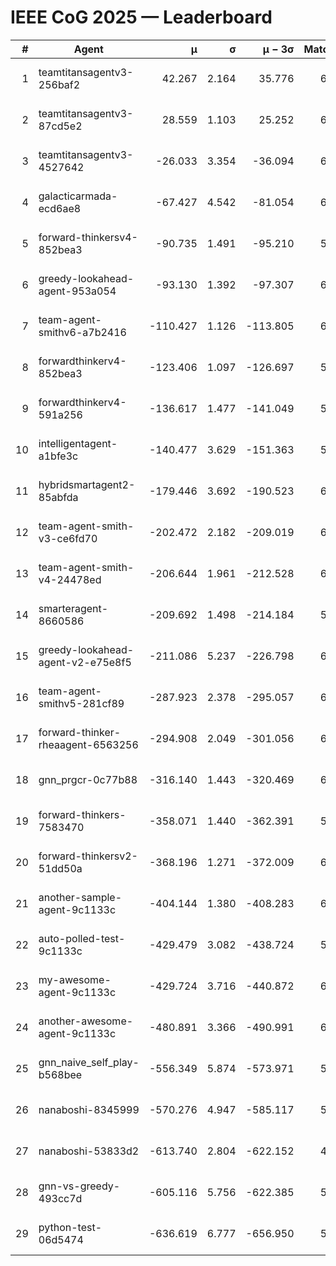 # IEEE CoG 2025 — Leaderboard

| # | Agent | μ | σ | μ − 3σ | Matches | Updated |
|---:|---|---:|---:|---:|---:|---|
| 1 | teamtitansagentv3-256baf2 | 42.267 | 2.164 | 35.776 | 6506 | 2025-08-19 13:58 |
| 2 | teamtitansagentv3-87cd5e2 | 28.559 | 1.103 | 25.252 | 6632 | 2025-08-19 13:58 |
| 3 | teamtitansagentv3-4527642 | -26.033 | 3.354 | -36.094 | 6234 | 2025-08-19 13:58 |
| 4 | galacticarmada-ecd6ae8 | -67.427 | 4.542 | -81.054 | 6580 | 2025-08-19 13:58 |
| 5 | forward-thinkersv4-852bea3 | -90.735 | 1.491 | -95.210 | 5753 | 2025-08-19 13:58 |
| 6 | greedy-lookahead-agent-953a054 | -93.130 | 1.392 | -97.307 | 6188 | 2025-08-19 13:58 |
| 7 | team-agent-smithv6-a7b2416 | -110.427 | 1.126 | -113.805 | 6160 | 2025-08-19 13:58 |
| 8 | forwardthinkerv4-852bea3 | -123.406 | 1.097 | -126.697 | 5138 | 2025-08-19 13:58 |
| 9 | forwardthinkerv4-591a256 | -136.617 | 1.477 | -141.049 | 5712 | 2025-08-19 13:58 |
| 10 | intelligentagent-a1bfe3c | -140.477 | 3.629 | -151.363 | 5324 | 2025-08-19 13:58 |
| 11 | hybridsmartagent2-85abfda | -179.446 | 3.692 | -190.523 | 6046 | 2025-08-19 13:58 |
| 12 | team-agent-smith-v3-ce6fd70 | -202.472 | 2.182 | -209.019 | 6902 | 2025-08-19 13:58 |
| 13 | team-agent-smith-v4-24478ed | -206.644 | 1.961 | -212.528 | 6762 | 2025-08-19 13:58 |
| 14 | smarteragent-8660586 | -209.692 | 1.498 | -214.184 | 5465 | 2025-08-19 13:58 |
| 15 | greedy-lookahead-agent-v2-e75e8f5 | -211.086 | 5.237 | -226.798 | 6668 | 2025-08-19 13:58 |
| 16 | team-agent-smithv5-281cf89 | -287.923 | 2.378 | -295.057 | 6600 | 2025-08-19 13:58 |
| 17 | forward-thinker-rheaagent-6563256 | -294.908 | 2.049 | -301.056 | 6062 | 2025-08-19 13:58 |
| 18 | gnn_prgcr-0c77b88 | -316.140 | 1.443 | -320.469 | 6170 | 2025-08-19 13:58 |
| 19 | forward-thinkers-7583470 | -358.071 | 1.440 | -362.391 | 5840 | 2025-08-19 13:58 |
| 20 | forward-thinkersv2-51dd50a | -368.196 | 1.271 | -372.009 | 6682 | 2025-08-19 13:58 |
| 21 | another-sample-agent-9c1133c | -404.144 | 1.380 | -408.283 | 6280 | 2025-08-19 13:58 |
| 22 | auto-polled-test-9c1133c | -429.479 | 3.082 | -438.724 | 5960 | 2025-08-19 13:58 |
| 23 | my-awesome-agent-9c1133c | -429.724 | 3.716 | -440.872 | 6760 | 2025-08-19 13:58 |
| 24 | another-awesome-agent-9c1133c | -480.891 | 3.366 | -490.991 | 6920 | 2025-08-19 13:58 |
| 25 | gnn_naive_self_play-b568bee | -556.349 | 5.874 | -573.971 | 5300 | 2025-08-19 13:58 |
| 26 | nanaboshi-8345999 | -570.276 | 4.947 | -585.117 | 5520 | 2025-08-19 13:58 |
| 27 | nanaboshi-53833d2 | -613.740 | 2.804 | -622.152 | 4820 | 2025-08-19 13:58 |
| 28 | gnn-vs-greedy-493cc7d | -605.116 | 5.756 | -622.385 | 5320 | 2025-08-19 13:58 |
| 29 | python-test-06d5474 | -636.619 | 6.777 | -656.950 | 5090 | 2025-08-19 13:58 |
